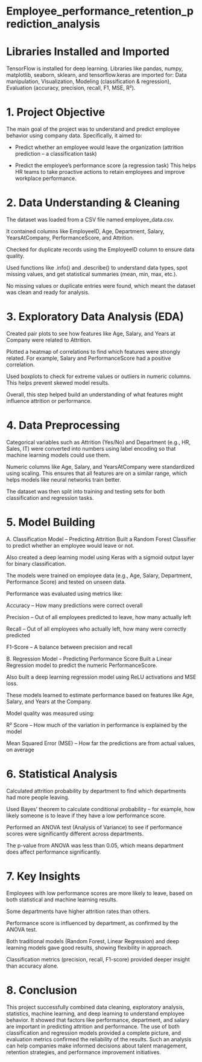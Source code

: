 # Employee_performance_retention_prediction_analysis

# Libraries Installed and Imported
TensorFlow is installed for deep learning. Libraries like pandas, numpy, matplotlib, seaborn, sklearn, and tensorflow.keras are imported for: Data manipulation, Visualization, Modeling (classification & regression), Evaluation (accuracy, precision, recall, F1, MSE, R²).

# 1. Project Objective
The main goal of the project was to understand and predict employee behavior using company data. Specifically, it aimed to:

- Predict whether an employee would leave the organization (attrition prediction – a classification task)

- Predict the employee’s performance score (a regression task)
This helps HR teams to take proactive actions to retain employees and improve workplace performance.

# 2. Data Understanding & Cleaning
The dataset was loaded from a CSV file named employee_data.csv.

It contained columns like EmployeeID, Age, Department, Salary, YearsAtCompany, PerformanceScore, and Attrition.

Checked for duplicate records using the EmployeeID column to ensure data quality.

Used functions like .info() and .describe() to understand data types, spot missing values, and get statistical summaries (mean, min, max, etc.).

No missing values or duplicate entries were found, which meant the dataset was clean and ready for analysis.

# 3. Exploratory Data Analysis (EDA)
Created pair plots to see how features like Age, Salary, and Years at Company were related to Attrition.

Plotted a heatmap of correlations to find which features were strongly related. For example, Salary and PerformanceScore had a positive correlation.

Used boxplots to check for extreme values or outliers in numeric columns. This helps prevent skewed model results.

Overall, this step helped build an understanding of what features might influence attrition or performance.

# 4. Data Preprocessing
Categorical variables such as Attrition (Yes/No) and Department (e.g., HR, Sales, IT) were converted into numbers using label encoding so that machine learning models could use them.

Numeric columns like Age, Salary, and YearsAtCompany were standardized using scaling. This ensures that all features are on a similar range, which helps models like neural networks train better.

The dataset was then split into training and testing sets for both classification and regression tasks.

# 5. Model Building
A. Classification Model – Predicting Attrition
Built a Random Forest Classifier to predict whether an employee would leave or not.

Also created a deep learning model using Keras with a sigmoid output layer for binary classification.

The models were trained on employee data (e.g., Age, Salary, Department, Performance Score) and tested on unseen data.

Performance was evaluated using metrics like:

Accuracy – How many predictions were correct overall

Precision – Out of all employees predicted to leave, how many actually left

Recall – Out of all employees who actually left, how many were correctly predicted

F1-Score – A balance between precision and recall

B. Regression Model – Predicting Performance Score
Built a Linear Regression model to predict the numeric PerformanceScore.

Also built a deep learning regression model using ReLU activations and MSE loss.

These models learned to estimate performance based on features like Age, Salary, and Years at the Company.

Model quality was measured using:

R² Score – How much of the variation in performance is explained by the model

Mean Squared Error (MSE) – How far the predictions are from actual values, on average

# 6. Statistical Analysis
Calculated attrition probability by department to find which departments had more people leaving.

Used Bayes’ theorem to calculate conditional probability – for example, how likely someone is to leave if they have a low performance score.

Performed an ANOVA test (Analysis of Variance) to see if performance scores were significantly different across departments.

The p-value from ANOVA was less than 0.05, which means department does affect performance significantly.

# 7. Key Insights
Employees with low performance scores are more likely to leave, based on both statistical and machine learning results.

Some departments have higher attrition rates than others.

Performance score is influenced by department, as confirmed by the ANOVA test.

Both traditional models (Random Forest, Linear Regression) and deep learning models gave good results, showing flexibility in approach.

Classification metrics (precision, recall, F1-score) provided deeper insight than accuracy alone.

# 8. Conclusion
This project successfully combined data cleaning, exploratory analysis, statistics, machine learning, and deep learning to understand employee behavior. It showed that factors like performance, department, and salary are important in predicting attrition and performance. The use of both classification and regression models provided a complete picture, and evaluation metrics confirmed the reliability of the results. Such an analysis can help companies make informed decisions about talent management, retention strategies, and performance improvement initiatives.
